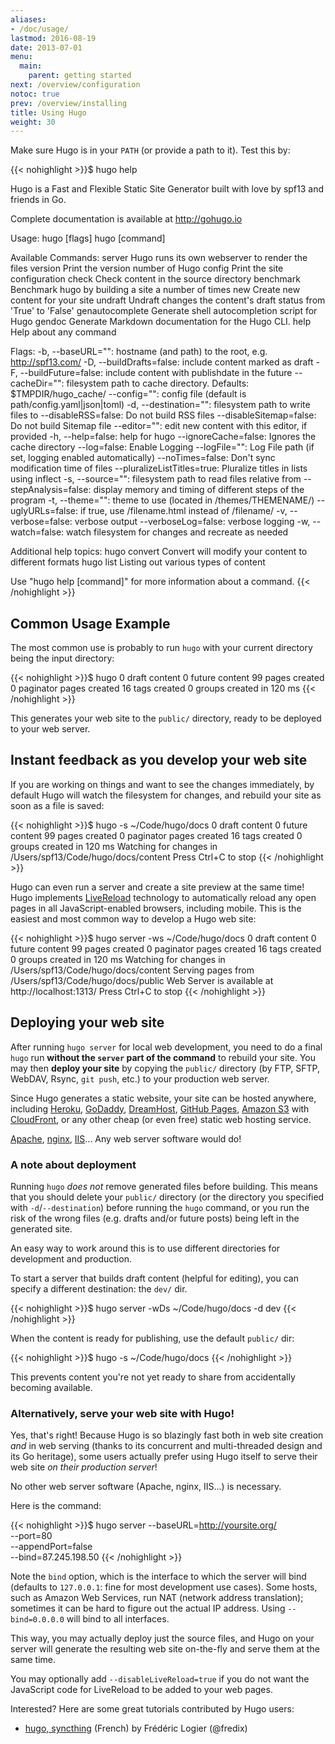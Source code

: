 ```yaml
---
aliases:
- /doc/usage/
lastmod: 2016-08-19
date: 2013-07-01
menu:
  main:
    parent: getting started
next: /overview/configuration
notoc: true
prev: /overview/installing
title: Using Hugo
weight: 30
---
```


Make sure Hugo is in your `PATH` (or provide a path to it). Test this by:

{{< nohighlight >}}$ hugo help

Hugo is a Fast and Flexible Static Site Generator built with love by spf13 and friends in Go.

Complete documentation is available at http://gohugo.io

Usage:
  hugo [flags]
  hugo [command]

Available Commands:
  server          Hugo runs its own webserver to render the files
  version         Print the version number of Hugo
  config          Print the site configuration
  check           Check content in the source directory
  benchmark       Benchmark hugo by building a site a number of times
  new             Create new content for your site
  undraft         Undraft changes the content's draft status from 'True' to 'False'
  genautocomplete Generate shell autocompletion script for Hugo
  gendoc          Generate Markdown documentation for the Hugo CLI.
  help            Help about any command

Flags:
  -b, --baseURL="": hostname (and path) to the root, e.g. http://spf13.com/
  -D, --buildDrafts=false: include content marked as draft
  -F, --buildFuture=false: include content with publishdate in the future
      --cacheDir="": filesystem path to cache directory. Defaults: $TMPDIR/hugo_cache/
      --config="": config file (default is path/config.yaml|json|toml)
  -d, --destination="": filesystem path to write files to
      --disableRSS=false: Do not build RSS files
      --disableSitemap=false: Do not build Sitemap file
      --editor="": edit new content with this editor, if provided
  -h, --help=false: help for hugo
      --ignoreCache=false: Ignores the cache directory
      --log=false: Enable Logging
      --logFile="": Log File path (if set, logging enabled automatically)
      --noTimes=false: Don't sync modification time of files
      --pluralizeListTitles=true: Pluralize titles in lists using inflect
  -s, --source="": filesystem path to read files relative from
      --stepAnalysis=false: display memory and timing of different steps of the program
  -t, --theme="": theme to use (located in /themes/THEMENAME/)
      --uglyURLs=false: if true, use /filename.html instead of /filename/
  -v, --verbose=false: verbose output
      --verboseLog=false: verbose logging
  -w, --watch=false: watch filesystem for changes and recreate as needed


Additional help topics:
 hugo convert         Convert will modify your content to different formats hugo list            Listing out various types of content

Use "hugo help [command]" for more information about a command.
{{< /nohighlight >}}

## Common Usage Example

The most common use is probably to run `hugo` with your current directory being the input directory:

{{< nohighlight >}}$ hugo
0 draft content
0 future content
99 pages created
0 paginator pages created
16 tags created
0 groups created
in 120 ms
{{< /nohighlight >}}

This generates your web site to the `public/` directory,
ready to be deployed to your web server.


## Instant feedback as you develop your web site

If you are working on things and want to see the changes immediately, by default
Hugo will watch the filesystem for changes, and rebuild your site as soon as a file is saved:

{{< nohighlight >}}$ hugo -s ~/Code/hugo/docs
0 draft content
0 future content
99 pages created
0 paginator pages created
16 tags created
0 groups created
in 120 ms
Watching for changes in /Users/spf13/Code/hugo/docs/content
Press Ctrl+C to stop
{{< /nohighlight >}}

Hugo can even run a server and create a site preview at the same time!
Hugo implements [LiveReload](/extras/livereload/) technology to automatically
reload any open pages in all JavaScript-enabled browsers, including mobile.
This is the easiest and most common way to develop a Hugo web site:

{{< nohighlight >}}$ hugo server -ws ~/Code/hugo/docs
0 draft content
0 future content
99 pages created
0 paginator pages created
16 tags created
0 groups created
in 120 ms
Watching for changes in /Users/spf13/Code/hugo/docs/content
Serving pages from /Users/spf13/Code/hugo/docs/public
Web Server is available at http://localhost:1313/
Press Ctrl+C to stop
{{< /nohighlight >}}


## Deploying your web site

After running `hugo server` for local web development,
you need to do a final `hugo` run
**without the `server` part of the command**
to rebuild your site.
You may then **deploy your site** by copying the `public/` directory
(by FTP, SFTP, WebDAV, Rsync, `git push`, etc.)
to your production web server.

Since Hugo generates a static website, your site can be hosted anywhere,
including [Heroku][], [GoDaddy][], [DreamHost][], [GitHub Pages][],
[Amazon S3][] with [CloudFront][],
or any other cheap (or even free) static web hosting service.

[Apache][], [nginx][], [IIS][]...  Any web server software would do!

[Apache]: http://httpd.apache.org/ "Apache HTTP Server"
[nginx]: http://nginx.org/
[IIS]: http://www.iis.net/
[Heroku]: https://www.heroku.com/
[GoDaddy]: https://www.godaddy.com/
[DreamHost]: http://www.dreamhost.com/
[GitHub Pages]: https://pages.github.com/
[Amazon S3]: http://aws.amazon.com/s3/
[CloudFront]: http://aws.amazon.com/cloudfront/ "Amazon CloudFront"


### A note about deployment

Running `hugo` *does not* remove generated files before building. This means that you should delete your `public/` directory (or the directory you specified with `-d`/`--destination`) before running the `hugo` command, or you run the risk of the wrong files (e.g. drafts and/or future posts) being left in the generated site.

An easy way to work around this is to use different directories for development and production.

To start a server that builds draft content (helpful for editing), you can specify a different destination: the `dev/` dir.

{{< nohighlight >}}$ hugo server -wDs ~/Code/hugo/docs -d dev
{{< /nohighlight >}}

When the content is ready for publishing, use the default `public/` dir:

{{< nohighlight >}}$ hugo -s ~/Code/hugo/docs
{{< /nohighlight >}}

This prevents content you're not yet ready to share
from accidentally becoming available.

### Alternatively, serve your web site with Hugo!

Yes, that's right!  Because Hugo is so blazingly fast both in web site creation
*and* in web serving (thanks to its concurrent and multi-threaded design and
its Go heritage), some users actually prefer using Hugo itself to serve their
web site *on their production server*!

No other web server software (Apache, nginx, IIS...) is necessary.

Here is the command:

{{< nohighlight >}}$ hugo server --baseURL=http://yoursite.org/ \
              --port=80 \
              --appendPort=false \
              --bind=87.245.198.50
{{< /nohighlight >}}

Note the `bind` option,
which is the interface to which the server will bind
(defaults to `127.0.0.1`:
fine for most development use cases).
Some hosts, such as Amazon Web Services,
run NAT (network address translation);
sometimes it can be hard to figure out the actual IP address.
Using `--bind=0.0.0.0` will bind to all interfaces.

This way, you may actually deploy just the source files,
and Hugo on your server will generate the resulting web site
on-the-fly and serve them at the same time.

You may optionally add `--disableLiveReload=true` if you do not want
the JavaScript code for LiveReload to be added to your web pages.

Interested? Here are some great tutorials contributed by Hugo users:

* [hugo, syncthing](http://fredix.xyz/2014/10/hugo-syncthing/) (French) by Frédéric Logier (@fredix)

